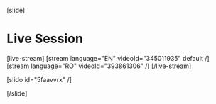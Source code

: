 [slide]
# Live Session

[live-stream]
[stream language="EN" videoId="345011935" default /]
[stream language="RO" videoId="393861306"  /]
[/live-stream]

[slido id="5faavvrx" /]

[/slide]